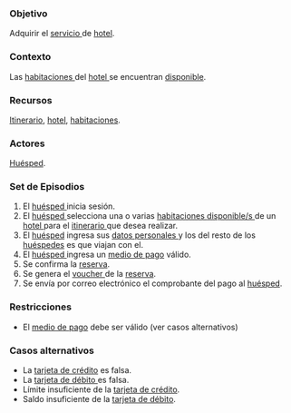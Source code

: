 ### Objetivo

Adquirir el [servicio ](https://app.nuclino.com/Curso-LEL/Agencia-de-Viajes/Objeto-Servicio-d10cf9fa-4a54-493e-8262-5ba02b9a295b)de [hotel](https://app.nuclino.com/Curso-LEL/Agencia-de-Viajes/Servicio-Hotel-a7d351ed-40cb-4201-b372-928d7064930c).

### Contexto

Las [habitaciones ](https://app.nuclino.com/Curso-LEL/Agencia-de-Viajes/Objeto-Habitacin-fa3733a0-ec87-424b-af60-16101230f714)del [hotel ](https://app.nuclino.com/Curso-LEL/Agencia-de-Viajes/Servicio-Hotel-a7d351ed-40cb-4201-b372-928d7064930c)se encuentran [disponible](https://app.nuclino.com/Curso-LEL/Agencia-de-Viajes/Estado-Hotel-Habitacin-Disponible-d7fb5bbc-5690-4877-921e-44f6bb2a6953).

### Recursos

[Itinerario](https://app.nuclino.com/Curso-LEL/Agencia-de-Viajes/Objeto-Itinirario-77d6777d-c052-43d0-a2e9-adc68b1593ee), [hotel](https://app.nuclino.com/Curso-LEL/Agencia-de-Viajes/Servicio-Hotel-a7d351ed-40cb-4201-b372-928d7064930c), [habitaciones](https://app.nuclino.com/Curso-LEL/Agencia-de-Viajes/Objeto-Habitacin-fa3733a0-ec87-424b-af60-16101230f714).

### Actores

[Huésped](https://app.nuclino.com/Curso-LEL/Agencia-de-Viajes/Sujeto-Pasajero-Husped-Cliente-1aca8769-d624-47f7-9373-9682438afab4).

### Set de Episodios

1. El [huésped ](https://app.nuclino.com/Curso-LEL/Agencia-de-Viajes/Sujeto-Pasajero-Husped-Cliente-1aca8769-d624-47f7-9373-9682438afab4)inicia sesión.
2. El [huésped ](https://app.nuclino.com/Curso-LEL/Agencia-de-Viajes/Sujeto-Pasajero-Husped-Cliente-1aca8769-d624-47f7-9373-9682438afab4)selecciona una o varias [habitaciones ](https://app.nuclino.com/Curso-LEL/Agencia-de-Viajes/Objeto-Habitacin-fa3733a0-ec87-424b-af60-16101230f714)[disponible/s ](https://app.nuclino.com/Curso-LEL/Agencia-de-Viajes/Estado-Hotel-Habitacin-Disponible-d7fb5bbc-5690-4877-921e-44f6bb2a6953)de un [hotel ](https://app.nuclino.com/Curso-LEL/Agencia-de-Viajes/Servicio-Hotel-a7d351ed-40cb-4201-b372-928d7064930c)para el [itinerario ](https://app.nuclino.com/Curso-LEL/Agencia-de-Viajes/Objeto-Itinerario-77d6777d-c052-43d0-a2e9-adc68b1593ee)que desea realizar.
3. El [huésped](https://app.nuclino.com/Curso-LEL/Agencia-de-Viajes/Sujeto-Pasajero-Husped-Cliente-1aca8769-d624-47f7-9373-9682438afab4) ingresa sus [datos personales ](https://app.nuclino.com/Curso-LEL/Agencia-de-Viajes/Objeto-Datos-personales-c520636c-ba8b-41f1-b95e-7dd599681bbe)y los del resto de los [huéspedes](https://app.nuclino.com/Curso-LEL/Agencia-de-Viajes/Sujeto-Pasajero-Husped-Cliente-1aca8769-d624-47f7-9373-9682438afab4) es que viajan con el.
4. El [huésped ](https://app.nuclino.com/Curso-LEL/Agencia-de-Viajes/Sujeto-Pasajero-Husped-Cliente-1aca8769-d624-47f7-9373-9682438afab4)ingresa un [medio de pago](https://app.nuclino.com/Curso-LEL/Agencia-de-Viajes/Objeto-Medio-de-Pago-b781b392-4758-4d41-9d47-404b303494c3) válido.
5. Se confirma la [reserva](https://app.nuclino.com/Curso-LEL/Agencia-de-Viajes/Objeto-Reserva-f6cb1208-721f-4cea-895b-40a0e9825210).
6. Se genera el [voucher ](https://app.nuclino.com/Curso-LEL/Agencia-de-Viajes/Objeto-Ticket-Electrnico-Voucher-445362ba-6ee6-4f3e-9cb3-57c4a54af64f)de la [reserva](https://app.nuclino.com/Curso-LEL/Agencia-de-Viajes/Objeto-Reserva-f6cb1208-721f-4cea-895b-40a0e9825210).
7. Se envía por correo electrónico el comprobante del pago al [huésped](https://app.nuclino.com/Curso-LEL/Agencia-de-Viajes/Sujeto-Pasajero-Husped-Cliente-1aca8769-d624-47f7-9373-9682438afab4).

### Restricciones

* El [medio de pago](https://app.nuclino.com/Curso-LEL/Agencia-de-Viajes/Objeto-Medio-de-Pago-b781b392-4758-4d41-9d47-404b303494c3) debe ser válido (ver casos alternativos)

### Casos alternativos

* La [tarjeta de crédito](https://app.nuclino.com/Curso-LEL/Agencia-de-Viajes/Medio-de-Pago-Tarjeta-de-Crdito-8b834a4a-6454-4231-bb87-712d59cbfdf8) es falsa.
* La [tarjeta de débito ](https://app.nuclino.com/Curso-LEL/Agencia-de-Viajes/Medio-de-Pago-Tarjeta-de-Dbito-aeca5b25-e40b-4a33-9343-2f3b8c78c62c)es falsa.
* Límite insuficiente de la [tarjeta de crédito](https://app.nuclino.com/Curso-LEL/Agencia-de-Viajes/Medio-de-Pago-Tarjeta-de-Crdito-8b834a4a-6454-4231-bb87-712d59cbfdf8).
* Saldo insuficiente de la [tarjeta de débito](https://app.nuclino.com/Curso-LEL/Agencia-de-Viajes/Medio-de-Pago-Tarjeta-de-Dbito-aeca5b25-e40b-4a33-9343-2f3b8c78c62c).
